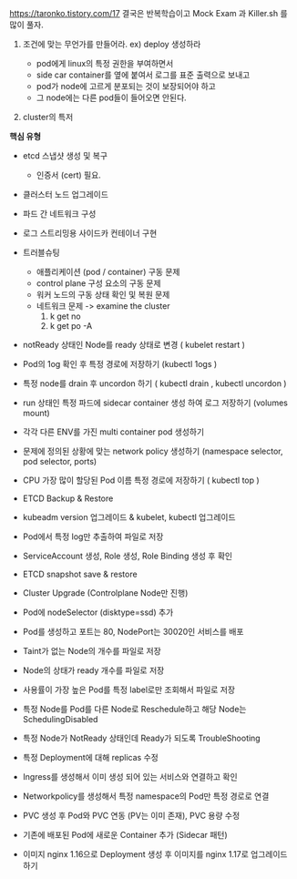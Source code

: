 https://taronko.tistory.com/17
결국은 반복학습이고 Mock Exam 과 Killer.sh 를 많이 풀자.

1. 조건에 맞는 무언가를 만들어라.
	ex) deploy 생성하라
	- pod에게 linux의 특정 권한을 부여하면서
	- side car container를 옆에 붙여서 로그를 표준 출력으로 보내고
	- pod가 node에 고르게 분포되는 것이 보장되어야 하고
	- 그 node에는 다른 pod들이 들어오면 안된다.

2. cluster의 특저

**핵심 유형**
- etcd 스냅샷 생성 및 복구
	- 인증서 (cert) 필요.
- 클러스터 노드 업그레이드
- 파드 간 네트워크 구성
- 로그 스트리밍용 사이드카 컨테이너 구현
- 트러블슈팅
	- 애플리케이션 (pod / container) 구동 문제
	- control plane 구성 요소의 구동 문제
	- 워커 노드의 구동 상태 확인 및 복원 문제
	- 네트워크 문제
	-> examine the cluster
		1. k get no
		2. k get po -A

- ﻿﻿notReady 상태인 Node를 ready 상태로 변경 ( kubelet restart )
- ﻿﻿Pod의 1og 확인 후 특정 경로에 저장하기 (kubectl 1ogs )
- ﻿﻿특정 node를 drain 후 uncordon 하기 ( kubectl drain , kubectl uncordon )
- ﻿﻿run 상태인 특정 파드에 sidecar container 생성 하여 로그 저장하기 (volumes mount)
- ﻿﻿각각 다른 ENV를 가진 multi container pod 생성하기
- ﻿﻿문제에 정의된 상황에 맞는 network policy 생성하기 (namespace selector, pod selector, ports)
- ﻿﻿CPU 가장 많이 할당된 Pod 이름 특정 경로에 저장하기 ( kubectl top )
- ﻿﻿ETCD Backup & Restore
- ﻿﻿kubeadm version 업그레이드 & kubelet, kubectl 업그레이드
- Pod에서 특정 log만 추출하여 파일로 저장
- ServiceAccount 생성, Role 생성, Role Binding 생성 후 확인
- ETCD snapshot save & restore
- Cluster Upgrade (Controlplane Node만 진행)
- Pod에 nodeSelector (disktype=ssd) 추가
- Pod를 생성하고 포트는 80, NodePort는 30020인 서비스를 배포
- Taint가 없는 Node의 개수를 파일로 저장
- Node의 상태가 ready 개수를 파일로 저장
- 사용률이 가장 높은 Pod를 특정 label로만 조회해서 파일로 저장
- 특정 Node를 Pod를 다른 Node로 Reschedule하고 해당 Node는 SchedulingDisabled
- 특정 Node가 NotReady 상태인데 Ready가 되도록 TroubleShooting
- 특정 Deployment에 대해 replicas 수정
- Ingress를 생성해서 이미 생성 되어 있는 서비스와 연결하고 확인
- Networkpolicy를 생성해서 특정 namespace의 Pod만 특정 경로로 연결
- PVC 생성 후 Pod와 PVC 연동 (PV는 이미 존재), PVC 용량 수정
- 기존에 배포된 Pod에 새로운 Container 추가 (Sidecar 패턴)
- 이미지 nginx 1.16으로 Deployment 생성 후 이미지를 nginx 1.17로 업그레이드 하기
